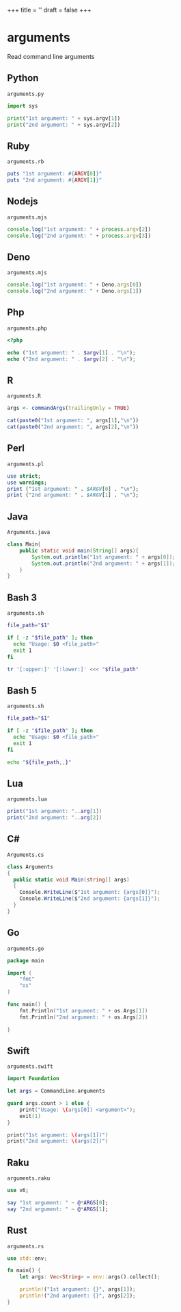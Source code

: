 +++
title = ''
draft = false
+++

# arguments

Read command line arguments

## Python

`arguments.py`

```python
import sys

print("1st argument: " + sys.argv[1])
print("2nd argument: " + sys.argv[2])
```

## Ruby

`arguments.rb`

```ruby
puts "1st argument: #{ARGV[0]}"
puts "2nd argument: #{ARGV[1]}"
```

## Nodejs

`arguments.mjs`

```javascript
console.log("1st argument: " + process.argv[2])
console.log("2nd argument: " + process.argv[3])
```

## Deno

`arguments.mjs`

```javascript
console.log("1st argument: " + Deno.args[0])
console.log("2nd argument: " + Deno.args[1])
```

## Php

`arguments.php`

```php
<?php

echo ("1st argument: " . $argv[1] . "\n");
echo ("2nd argument: " . $argv[2] . "\n");
```

## R

`arguments.R`

```r
args <- commandArgs(trailingOnly = TRUE)

cat(paste0("1st argument: ", args[1],"\n"))
cat(paste0("2nd argument: ", args[2],"\n"))
```

## Perl

`arguments.pl`

```perl
use strict;
use warnings;
print ("1st argument: " . $ARGV[0] . "\n");
print ("2nd argument: " . $ARGV[1] . "\n");
```

## Java

`Arguments.java`

```java
class Main{
    public static void main(String[] args){
        System.out.println("1st argument: " + args[0]);
        System.out.println("2nd argument: " + args[1]);
    }
}
```

## Bash 3

`arguments.sh`

```bash
file_path="$1"

if [ -z "$file_path" ]; then
  echo "Usage: $0 <file_path>"
  exit 1
fi

tr '[:upper:]' '[:lower:]' <<< "$file_path"
```

## Bash 5

`arguments.sh`

```bash
file_path="$1"

if [ -z "$file_path" ]; then
  echo "Usage: $0 <file_path>"
  exit 1
fi

echo "${file_path,,}"
```

## Lua

`arguments.lua`

```lua
print("1st argument: "..arg[1])
print("2nd argument: "..arg[2])
```

## C#

`Arguments.cs`

```csharp
class Arguments
{
  public static void Main(string[] args)
  {
    Console.WriteLine($"1st argument: {args[0]}");
    Console.WriteLine($"2nd argument: {args[1]}");
  }
}
```

## Go

`arguments.go`

```go
package main

import (
	"fmt"
	"os"
)

func main() {
	fmt.Println("1st argument: " + os.Args[1])
	fmt.Println("2nd argument: " + os.Args[2])

}
```

## Swift

`arguments.swift`

```swift
import Foundation

let args = CommandLine.arguments

guard args.count > 1 else {
    print("Usage: \(args[0]) <argument>");
    exit(1)
}

print("1st argument: \(args[1])")
print("2nd argument: \(args[2])")
```

## Raku

`arguments.raku`

```raku
use v6;

say "1st argument: " ~ @*ARGS[0];
say "2nd argument: " ~ @*ARGS[1];
```

## Rust

`arguments.rs`

```rust
use std::env;

fn main() {
    let args: Vec<String> = env::args().collect();

    println!("1st argument: {}", args[1]);
    println!("2nd argument: {}", args[2]);
}
```


